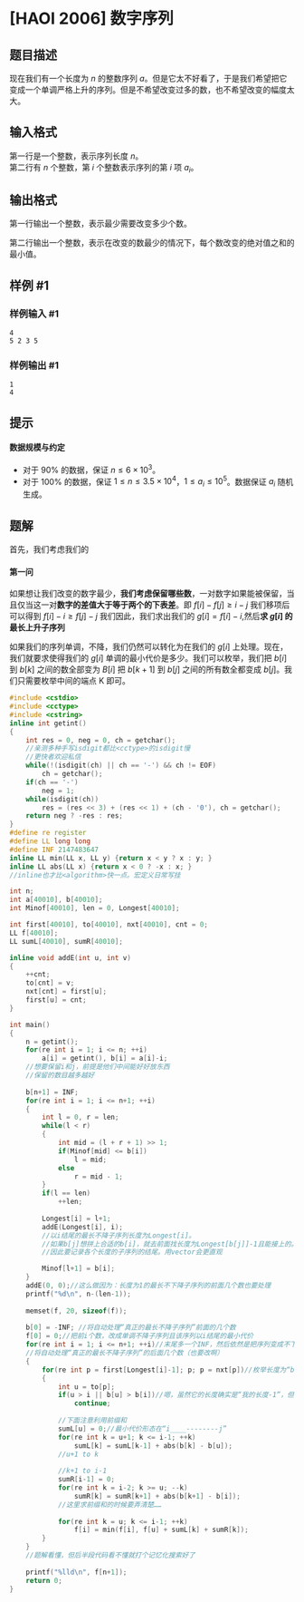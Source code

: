 # [HAOI 2006] 数字序列

## 题目描述

现在我们有一个长度为 $n$ 的整数序列 $a$。但是它太不好看了，于是我们希望把它变成一个单调严格上升的序列。但是不希望改变过多的数，也不希望改变的幅度太大。

## 输入格式

第一行是一个整数，表示序列长度 $n$。  
第二行有 $n$ 个整数，第 $i$ 个整数表示序列的第 $i$ 项 $a_i$。

## 输出格式

第一行输出一个整数，表示最少需要改变多少个数。

第二行输出一个整数，表示在改变的数最少的情况下，每个数改变的绝对值之和的最小值。

## 样例 #1

### 样例输入 #1

```
4
5 2 3 5
```

### 样例输出 #1

```
1
4
```

## 提示

#### 数据规模与约定

- 对于 $90\%$ 的数据，保证 $n \leq 6 \times 10^3$。
- 对于 $100\%$ 的数据，保证 $1 \leq n \leq 3.5 \times 10^4$，$1 \leq a_i \leq 10^5$。数据保证 $a_i$ 随机生成。

## 题解
首先，我们考虑我们的

#### 第一问 
如果想让我们改变的数字最少，**我们考虑保留哪些数**，一对数字如果能被保留，当且仅当这一对**数字的差值大于等于两个的下表差**。即 $f[i]-f[j]\geq i-j$ 我们移项后可以得到 $f[i]-i\geq f[j]-j$ 我们因此，我们求出我们的 $g[i]=f[i]-i$,然后**求 $g[i]$ 的最长上升子序列**

如果我们的序列单调，不降，我们仍然可以转化为在我们的 $g[i]$ 上处理。现在，我们就要求使得我们的 $g[i]$ 单调的最小代价是多少。我们可以枚举，我们把 $b[i]$ 到 $b[k]$ 之间的数全部变为 $B[i]$ 把 $b[k+1]$ 到 $b[j]$ 之间的所有数全都变成 $b[j]$。我们只需要枚举中间的端点 K 即可。

```cpp
#include <cstdio>
#include <cctype>
#include <cstring>
inline int getint()
{
	int res = 0, neg = 0, ch = getchar();
	//亲测多种手写isdigit都比<cctype>的isdigit慢
    //更快者欢迎私信 
	while(!(isdigit(ch) || ch == '-') && ch != EOF)
		ch = getchar();
	if(ch == '-')
		neg = 1;
	while(isdigit(ch))
		res = (res << 3) + (res << 1) + (ch - '0'), ch = getchar();
	return neg ? -res : res;
}
#define re register
#define LL long long
#define INF 2147483647
inline LL min(LL x, LL y) {return x < y ? x : y; }
inline LL abs(LL x) {return x < 0 ? -x : x; }
//inline也才比<algorithm>快一点。宏定义日常写挂

int n;
int a[40010], b[40010];
int Minof[40010], len = 0, Longest[40010];

int first[40010], to[40010], nxt[40010], cnt = 0;
LL f[40010];
LL sumL[40010], sumR[40010];

inline void addE(int u, int v)
{
	++cnt;
	to[cnt] = v;
	nxt[cnt] = first[u];
	first[u] = cnt;
}

int main()
{
	n = getint();
	for(re int i = 1; i <= n; ++i)
		a[i] = getint(), b[i] = a[i]-i;
	//想要保留i和j，前提是他们中间能好好放东西 
	//保留的数目越多越好
	
	b[n+1] = INF;
	for(re int i = 1; i <= n+1; ++i)
	{
		int l = 0, r = len;
		while(l < r)
		{
			int mid = (l + r + 1) >> 1;
			if(Minof[mid] <= b[i])
				l = mid;
			else
				r = mid - 1;
		}
		if(l == len) 
			++len;
			
		Longest[i] = l+1;
		addE(Longest[i], i);
		//以i结尾的最长不降子序列长度为Longest[i]。
		//如果b[j]想拼上合适的b[i]，就去前面找长度为Longest[b[j]]-1且能接上的。
		//因此要记录各个长度的子序列的结尾。用vector会更直观

		Minof[l+1] = b[i];
	}
	addE(0, 0);//这么做因为：长度为1的最长不下降子序列的前面几个数也要处理 
	printf("%d\n", n-(len-1));
	
	memset(f, 20, sizeof(f));
	
	b[0] = -INF; //将自动处理“真正的最长不降子序列”前面的几个数 
	f[0] = 0;//把前i个数，改成单调不降子序列且该序列以i结尾的最小代价
	for(re int i = 1; i <= n+1; ++i)//末尾多一个INF，然后依然是把序列变成不下降，
	//将自动处理“真正的最长不降子序列”的后面几个数（也要改啊） 
	{
		for(re int p = first[Longest[i]-1]; p; p = nxt[p])//枚举长度为“b[j]的长度-1”的所有b[i] 
		{
			int u = to[p];
			if(u > i || b[u] > b[i])//嗯，虽然它的长度确实是“我的长度-1”，但可能我并不能接在它后面 
				continue;
			
			//下面注意利用前缀和 
			sumL[u] = 0;//最小代价形态在“i____--------j” 
			for(re int k = u+1; k <= i-1; ++k)
				sumL[k] = sumL[k-1] + abs(b[k] - b[u]);
			//u+1 to k     
			
			//k+1 to i-1
			sumR[i-1] = 0;
			for(re int k = i-2; k >= u; --k)
				sumR[k] = sumR[k+1] + abs(b[k+1] - b[i]);
			//这里求前缀和的时候要弄清楚…… 
			
			for(re int k = u; k <= i-1; ++k)
				f[i] = min(f[i], f[u] + sumL[k] + sumR[k]);
		}	
	}
	//题解看懂，但后半段代码看不懂就打个记忆化搜索好了 
	
	printf("%lld\n", f[n+1]);
	return 0;
}
```